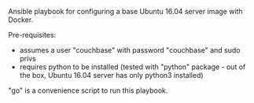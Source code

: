 Ansible playbook for configuring a base Ubuntu 16.04 server image with Docker.

Pre-requisites:
 - assumes a user "couchbase" with password "couchbase" and sudo privs
 - requires python to be installed (tested with "python" package - out of the
   box, Ubuntu 16.04 server has only python3 installed)

"go" is a convenience script to run this playbook.

